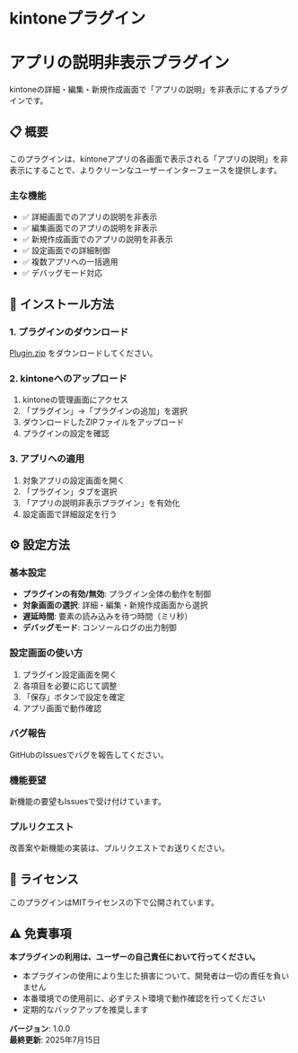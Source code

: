 # kintoneプラグイン
# アプリの説明非表示プラグイン

kintoneの詳細・編集・新規作成画面で「アプリの説明」を非表示にするプラグインです。

## 📋 概要

このプラグインは、kintoneアプリの各画面で表示される「アプリの説明」を非表示にすることで、よりクリーンなユーザーインターフェースを提供します。

### 主な機能
- ✅ 詳細画面でのアプリの説明を非表示
- ✅ 編集画面でのアプリの説明を非表示  
- ✅ 新規作成画面でのアプリの説明を非表示
- ✅ 設定画面での詳細制御
- ✅ 複数アプリへの一括適用
- ✅ デバッグモード対応

## 🚀 インストール方法

### 1. プラグインのダウンロード
[Plugin.zip](https://github.com/chiquwa/Applyexplanation) をダウンロードしてください。

### 2. kintoneへのアップロード
1. kintoneの管理画面にアクセス
2. 「プラグイン」→「プラグインの追加」を選択
3. ダウンロードしたZIPファイルをアップロード
4. プラグインの設定を確認

### 3. アプリへの適用
1. 対象アプリの設定画面を開く
2. 「プラグイン」タブを選択
3. 「アプリの説明非表示プラグイン」を有効化
4. 設定画面で詳細設定を行う

## ⚙️ 設定方法

### 基本設定
- **プラグインの有効/無効**: プラグイン全体の動作を制御
- **対象画面の選択**: 詳細・編集・新規作成画面から選択
- **遅延時間**: 要素の読み込みを待つ時間（ミリ秒）
- **デバッグモード**: コンソールログの出力制御

### 設定画面の使い方
1. プラグイン設定画面を開く
2. 各項目を必要に応じて調整
3. 「保存」ボタンで設定を確定
4. アプリ画面で動作確認


### バグ報告
GitHubのIssuesでバグを報告してください。

### 機能要望
新機能の要望もIssuesで受け付けています。

### プルリクエスト
改善案や新機能の実装は、プルリクエストでお送りください。

## 📄 ライセンス

このプラグインはMITライセンスの下で公開されています。

## ⚠️ 免責事項

**本プラグインの利用は、ユーザーの自己責任において行ってください。**

- 本プラグインの使用により生じた損害について、開発者は一切の責任を負いません
- 本番環境での使用前に、必ずテスト環境で動作確認を行ってください
- 定期的なバックアップを推奨します

**バージョン**: 1.0.0  
**最終更新**: 2025年7月15日  
